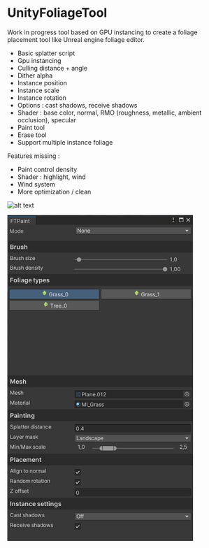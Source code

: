 # UnityFoliageTool

Work in progress tool based on GPU instancing to create a foliage placement tool like Unreal engine foliage editor.

- Basic splatter script
- Gpu instancing
- Culling distance + angle
- Dither alpha
- Instance position
- Instance scale
- Instance rotation
- Options : cast shadows, receive shadows
- Shader : base color, normal, RMO (roughness, metallic, ambient occlusion), specular
- Paint tool
- Erase tool
- Support multiple instance foliage

Features missing :
- Paint control density
- Shader : highlight, wind
- Wind system
- More optimization / clean

![alt text](/Assets/FoliageTool/Screenshots/Screenshot.jpg)

![alt text](/Assets/FoliageTool/Screenshots/Tool.JPG)
